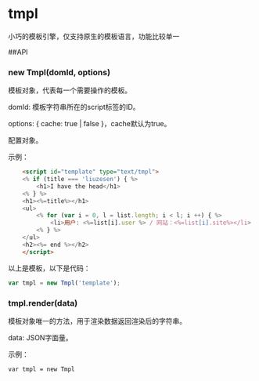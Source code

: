 # tmpl
小巧的模板引擎，仅支持原生的模板语言，功能比较单一

##API
### new Tmpl(domId, options)
模板对象，代表每一个需要操作的模板。

domId: 模板字符串所在的script标签的ID。

options: { cache: true | false }，cache默认为true。

配置对象。

示例：
```html
	<script id="template" type="text/tmpl">
	<% if (title === 'liuzesen') { %>
		<h1>I have the head</h1>
	<% } %>
	<h1><%=title%></h1>
	<ul>
	    <% for (var i = 0, l = list.length; i < l; i ++) { %>
	        <li>用户: <%=list[i].user %> / 网站：<%=list[i].site%></li>
	    <% } %>
	</ul>
	<h2><%= end %></h2>
	</script>
```

以上是模板，以下是代码：

```js
var tmpl = new Tmpl('template');
```

### tmpl.render(data)
模板对象唯一的方法，用于渲染数据返回渲染后的字符串。

data: JSON字面量。

示例：
```
var tmpl = new Tmpl
```
